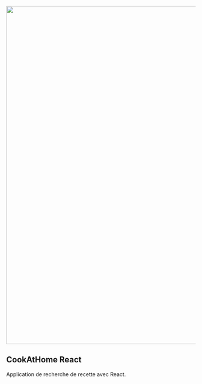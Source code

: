 <p align="center" ><img src="public/images/cookathome.png" width="900"></p>



## CookAtHome React

<p>Application de recherche de recette avec React.</p>

